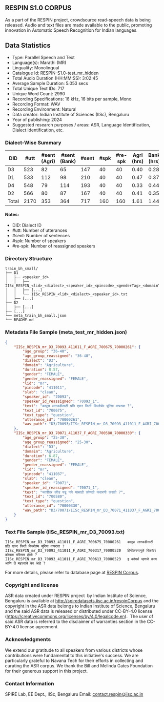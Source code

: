 ## RESPIN S1.0 CORPUS ##

As a part of the RESPIN project, crowdsource read-speech data is being released. Audio and text files
are made available to the public, promoting innovation in Automatic Speech Recognition for Indian languages.

## Data Statistics ##

- Type: Parallel Speech and Text
- Language(s): Marathi (MR)
- Linguality: Monolingual
- Catalogue Id: RESPIN-S1.0-test_mr_hidden
- Total Audio Duration (HH:MM:SS): 3:02:45
- Average Sample Duration: 5.053 secs
- Total Unique Text IDs: 717
- Unique Word Count: 2990
- Recording Specifications: 16 kHz, 16 bits per sample, Mono
- Recording Format: WAV
- Recording Environment: Natural
- Data creator: Indian Institute of Sciences (IISc), Bengaluru
- Year of publishing: 2024
- Suggested research purposes / areas: ASR, Language Identification, Dialect Identification, etc.

### Dialect-Wise Summary ###
| DID   | #utt | #sent (Agri) | #sent (Bank) | #sent | #spk | #re-spk | Agri (hrs) | Bank (hrs) | Total (hrs) |
|-------|------|--------------|--------------|-------|------|---------|------------|------------|-------------|
| D3 | 523 | 82 | 65 | 147 | 40 | 40 | 0.40 | 0.28 | 0.68 |
| D1 | 533 | 112 | 98 | 210 | 40 | 40 | 0.47 | 0.37 | 0.84 |
| D4 | 548 | 79 | 114 | 193 | 40 | 40 | 0.33 | 0.44 | 0.77 |
| D2 | 566 | 80 | 87 | 167 | 40 | 40 | 0.41 | 0.35 | 0.76 |
| Total | 2170 | 353 | 364 | 717 | 160 | 160 | 1.61 | 1.44 | 3.05 |



#### Notes:
- DID: Dialect ID
- #utt: Number of utterances
- #sent: Number of sentences
- #spk: Number of speakers
- #re-spk: Number of reassigned speakers

### Directory Structure ###
```
train_bh_small/
├── D1
│   ├── <speaker_id>
│   │   ├── IISc_RESPIN_<lid>_<dialect>_<speaker_id>_<pincode>_<genderTag>_<domainTag>_<text_id>_<uttid>.wav
│   │   ├── [...]
│   │   └── IISc_RESPIN_<lid>_<dialect>_<speaker_id>.txt
│   ├── [...]
├── D2
│   ├── [...]
├── [...]
└── meta_train_bh_small.json
└── README.md
```

### Metadata File Sample (meta_test_mr_hidden.json) ###

```json
{
    "IISc_RESPIN_mr_D3_70093_411011_F_AGRI_700675_70000261": {
        "age_group": "36-40",
        "age_group_reassigned": "36-40",
        "dialect": "D3",
        "domain": "Agriculture",
        "duration": 8.57,
        "gender": "FEMALE",
        "gender_reassigned": "FEMALE",
        "lid": "mr",
        "pincode": "411011",
        "slab": "clean",
        "speaker_id": "70093",
        "speaker_id_reassigned": "70093_1",
        "text": "कापूस लागवडीसाठी प्रति एकर किती किलोग्रॅम युरिया वापरावा ?",
        "text_id": "700675",
        "text_type": "question",
        "utterance_id": "70000261",
        "wav_path": "D3/70093/IISc_RESPIN_mr_D3_70093_411011_F_AGRI_700675_70000261.wav"
    },
    "IISc_RESPIN_mr_D3_70071_411037_F_AGRI_700580_70000330": {
        "age_group": "25-30",
        "age_group_reassigned": "25-30",
        "dialect": "D3",
        "domain": "Agriculture",
        "duration": 6.87,
        "gender": "FEMALE",
        "gender_reassigned": "FEMALE",
        "lid": "mr",
        "pincode": "411037",
        "slab": "clean",
        "speaker_id": "70071",
        "speaker_id_reassigned": "70071_1",
        "text": "ज्वारीवर कीड पडू नये यासाठी कोणती फवारणी करावी ?",
        "text_id": "700580",
        "text_type": "question",
        "utterance_id": "70000330",
        "wav_path": "D3/70071/IISc_RESPIN_mr_D3_70071_411037_F_AGRI_700580_70000330.wav"
    }
}
```

### Text File Sample (IISc_RESPIN_mr_D3_70093.txt) ###
```
IISc_RESPIN_mr_D3_70093_411011_F_AGRI_700675_70000261	कापूस लागवडीसाठी प्रति एकर किती किलोग्रॅम युरिया वापरावा ?
IISc_RESPIN_mr_D3_70093_411011_F_AGRI_700317_70000520	हिमीकरणामुळे पिकांवर कोणता परिणाम होतो ?
IISc_RESPIN_mr_D3_70093_411011_F_AGRI_700613_70000523	इ कॉमर्स म्हणजे काय आणि ते महत्त्वाचे का आहे ?
```

For more details, please refer to database page at [RESPIN Corpus](http://spiredatasets.iisc.ac.in/respinCorpus).

### Copyright and license ###

ASR data created under RESPIN project  by Indian Institute of Science, Bengaluru is available
at http://spiredatasets.iisc.ac.in/respinCorpus and the copyright in the ASR data belongs to
Indian Institute of Science, Bengaluru and the said ASR data is released or distributed under
CC-BY-4.0 license (https://creativecommons.org/licenses/by/4.0/legalcode.en).  The user of
said ASR data is referred to the disclaimer of warranties section in the CC-BY-4.0 license
agreement.


### Acknowledgments ###

We extend our gratitude to all speakers from various districts whose contributions were fundamental to this initiative's success.
We are particularly grateful to Navana Tech for their efforts in collecting and curating the ASR corpus.
We thank the Bill and Melinda Gates Foundation for their generous support in this project.

### Contact Information ###

SPIRE Lab, EE Dept., IISc, Bengaluru
Email: contact.respin@iisc.ac.in